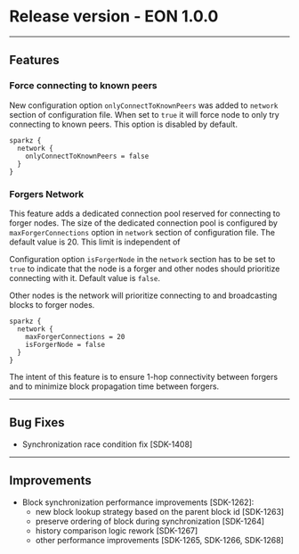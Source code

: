 # Release version - EON 1.0.0

---
## Features

### Force connecting to known peers
New configuration option `onlyConnectToKnownPeers` was added to `network` section of configuration file. When set to `true` it will force node to only try connecting to known peers. This option is disabled by default.
```
sparkz {
  network {
    onlyConnectToKnownPeers = false
  }
}
```

### Forgers Network
This feature adds a dedicated connection pool reserved for connecting to forger nodes. The size of the dedicated connection pool is configured by `maxForgerConnections` option in `network` section of configuration file. The default value is 20. This limit is independent of 

Configuration option `isForgerNode` in the `network` section has to be set to `true` to indicate that the node is a forger and other nodes should prioritize connecting with it. Default value is `false`.

Other nodes is the network will prioritize connecting to and broadcasting blocks to forger nodes.

```
sparkz {
  network {
    maxForgerConnections = 20
    isForgerNode = false
  }
}
```

The intent of this feature is to ensure 1-hop connectivity between forgers and to minimize block propagation time between forgers.


---
## Bug Fixes
- Synchronization race condition fix [SDK-1408]
---
## Improvements
- Block synchronization performance improvements [SDK-1262]:
    - new block lookup strategy based on the parent block id [SDK-1263]
    - preserve ordering of block during synchronization [SDK-1264]
    - history comparison logic rework [SDK-1267]
    - other performance improvements [SDK-1265, SDK-1266, SDK-1268]